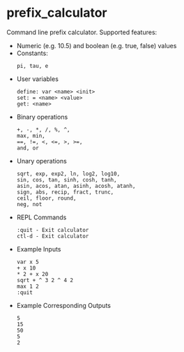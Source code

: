 # prefix_calculator
Command line prefix calculator. Supported features:
- Numeric (e.g. 10.5) and boolean (e.g. true, false) values
- Constants:
  ```
  pi, tau, e
  ```
- User variables
  ```
  define: var <name> <init>
  set: = <name> <value>
  get: <name>
  ```
- Binary operations
  ```
  +, -, *, /, %, ^,
  max, min,
  ==, !=, <, <=, >, >=,
  and, or
  ```
- Unary operations
  ```
  sqrt, exp, exp2, ln, log2, log10,
  sin, cos, tan, sinh, cosh, tanh,
  asin, acos, atan, asinh, acosh, atanh,
  sign, abs, recip, fract, trunc,
  ceil, floor, round,
  neg, not
  ```
- REPL Commands
  ```
  :quit - Exit calculator
  ctl-d - Exit calculator
  ```
- Example Inputs
  ```
  var x 5
  + x 10
  * 2 + x 20
  sqrt + ^ 3 2 ^ 4 2
  max 1 2
  :quit
  ```
- Example Corresponding Outputs
  ```
  5
  15
  50
  5
  2
  ```
